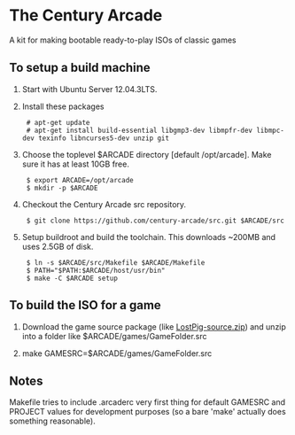 # The Century Arcade

A kit for making bootable ready-to-play ISOs of classic games

## To setup a build machine

1. Start with Ubuntu Server 12.04.3LTS.

2. Install these packages

		# apt-get update
   		# apt-get install build-essential libgmp3-dev libmpfr-dev libmpc-dev texinfo libncurses5-dev unzip git

3. Choose the toplevel $ARCADE directory [default /opt/arcade].  Make sure it has at least 10GB free.

    	$ export ARCADE=/opt/arcade
    	$ mkdir -p $ARCADE

4. Checkout the Century Arcade src repository.

    	$ git clone https://github.com/century-arcade/src.git $ARCADE/src

5. Setup buildroot and build the toolchain.  This downloads ~200MB and uses 2.5GB of disk.

    	$ ln -s $ARCADE/src/Makefile $ARCADE/Makefile
    	$ PATH="$PATH:$ARCADE/host/usr/bin"
    	$ make -C $ARCADE setup

## To build the ISO for a game

1. Download the game source package (like [LostPig-source.zip]()) and unzip into a folder like $ARCADE/games/GameFolder.src

2. make GAMESRC=$ARCADE/games/GameFolder.src

## Notes

Makefile tries to include .arcaderc very first thing for default GAMESRC and PROJECT values for development purposes (so a bare 'make' actually does something reasonable).
